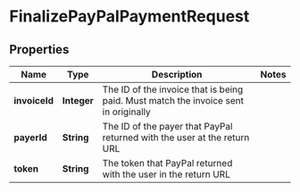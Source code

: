 
# FinalizePayPalPaymentRequest

## Properties
Name | Type | Description | Notes
------------ | ------------- | ------------- | -------------
**invoiceId** | **Integer** | The ID of the invoice that is being paid. Must match the invoice sent in originally | 
**payerId** | **String** | The ID of the payer that PayPal returned with the user at the return URL | 
**token** | **String** | The token that PayPal returned with the user in the return URL | 



